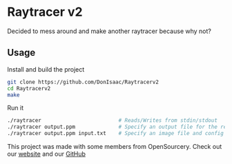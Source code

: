 # Raytracer v2

Decided to mess around and make another raytracer because why not?

## Usage

Install and build the project
```sh
git clone https://github.com/DonIsaac/Raytracerv2
cd Raytracerv2
make
```

Run it

```sh
./raytracer							# Reads/Writes from stdin/stdout
./raytracer output.ppm				# Specify an output file for the rendered image
./raytracer output.ppm input.txt	# Specify an image file and config file
```

This project was made with some members from OpenSourcery. Check out our 
[website](https://opensourceryumd.com) and our [GitHub](https://github.com/OpenSourceryClub)
